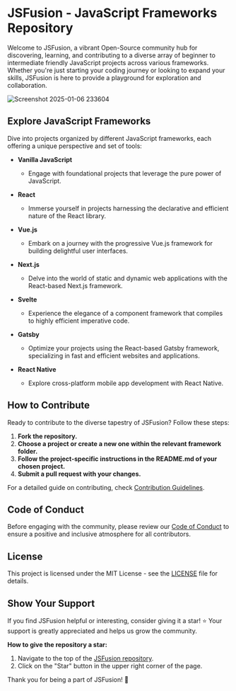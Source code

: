 # JSFusion - JavaScript Frameworks Repository

Welcome to JSFusion, a vibrant Open-Source community hub for discovering, learning, and contributing to a diverse array of beginner to intermediate friendly JavaScript projects across various frameworks. Whether you're just starting your coding journey or looking to expand your skills, JSFusion is here to provide a playground for exploration and collaboration.

![Screenshot 2025-01-06 233604](https://github.com/user-attachments/assets/bd67852e-96b9-4754-86c2-723c7bb53d28)


## Explore JavaScript Frameworks

Dive into projects organized by different JavaScript frameworks, each offering a unique perspective and set of tools:

- **Vanilla JavaScript**
  - Engage with foundational projects that leverage the pure power of JavaScript.

- **React**
  - Immerse yourself in projects harnessing the declarative and efficient nature of the React library.

- **Vue.js**
  - Embark on a journey with the progressive Vue.js framework for building delightful user interfaces.

- **Next.js**
  - Delve into the world of static and dynamic web applications with the React-based Next.js framework.

- **Svelte**
  - Experience the elegance of a component framework that compiles to highly efficient imperative code.

- **Gatsby**
  - Optimize your projects using the React-based Gatsby framework, specializing in fast and efficient websites and applications.

- **React Native**
  - Explore cross-platform mobile app development with React Native.

## How to Contribute

Ready to contribute to the diverse tapestry of JSFusion? Follow these steps:

1. **Fork the repository.**
2. **Choose a project or create a new one within the relevant framework folder.**
3. **Follow the project-specific instructions in the README.md of your chosen project.**
4. **Submit a pull request with your changes.**

For a detailed guide on contributing, check [Contribution Guidelines](CONTRIBUTION.md).

## Code of Conduct

Before engaging with the community, please review our [Code of Conduct](CODE_OF_CONDUCT.md) to ensure a positive and inclusive atmosphere for all contributors.

## License

This project is licensed under the MIT License - see the [LICENSE](LICENSE.md) file for details.

## Show Your Support

If you find JSFusion helpful or interesting, consider giving it a star! ⭐ Your support is greatly appreciated and helps us grow the community.

**How to give the repository a star:**

1. Navigate to the top of the [JSFusion repository](https://github.com/khaymanii/JSFusion).
2. Click on the "Star" button in the upper right corner of the page.

Thank you for being a part of JSFusion! 🚀
